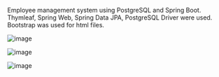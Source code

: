 Employee management system using PostgreSQL and Spring Boot. Thymleaf, Spring Web, Spring Data JPA, PostgreSQL Driver were used. Bootstrap was used for html files.

![image](https://github.com/Sasivy12/Employee-Management/assets/113285743/6df477c4-01e2-412a-947b-898d4444620e)

![image](https://github.com/Sasivy12/Employee-Management/assets/113285743/23dd353d-6524-45f8-8553-cf4523b933f3)

![image](https://github.com/Sasivy12/Employee-Management/assets/113285743/00f26ebd-5881-4dfb-81cf-baf63449d0e3)

